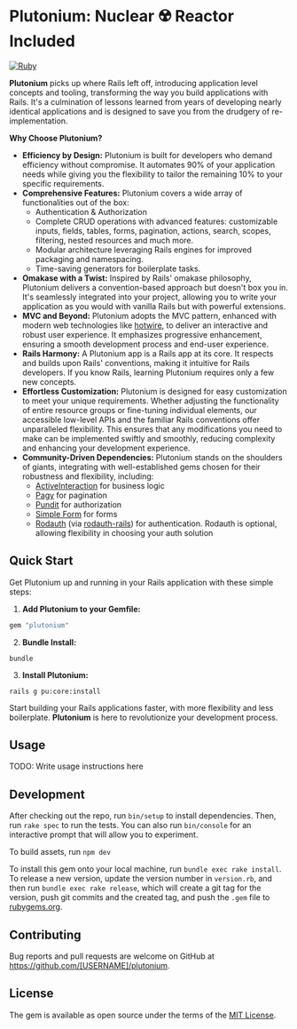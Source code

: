 # Plutonium: Nuclear ☢️ Reactor Included

[![Ruby](https://github.com/radioactive-labs/plutonium-core/actions/workflows/main.yml/badge.svg)](https://github.com/radioactive-labs/plutonium-core/actions/workflows/main.yml)

**Plutonium** picks up where Rails left off, introducing application level concepts and tooling, transforming the way you build applications with Rails.
It's a culmination of lessons learned from years of developing nearly identical applications and is designed to save you from the drudgery of re-implementation.

**Why Choose Plutonium?**

- **Efficiency by Design:** Plutonium is built for developers who demand efficiency without compromise. It automates 90% of your application needs while giving you the flexibility to tailor the remaining 10% to your specific requirements.
- **Comprehensive Features:** Plutonium covers a wide array of functionalities out of the box:
  - Authentication & Authorization
  - Complete CRUD operations with advanced features: customizable inputs, fields, tables, forms, pagination, actions, search, scopes, filtering, nested resources and much more.
  - Modular architecture leveraging Rails engines for improved packaging and namespacing.
  - Time-saving generators for boilerplate tasks.
- **Omakase with a Twist:** Inspired by Rails' omakase philosophy, Plutonium delivers a convention-based approach but doesn't box you in. It's seamlessly integrated into your project, allowing you to write your application as you would with vanilla Rails but with powerful extensions.
- **MVC and Beyond:** Plutonium adopts the MVC pattern, enhanced with modern web technologies like [hotwire](TODO), to deliver an interactive and robust user experience. It emphasizes progressive enhancement, ensuring a smooth development process and end-user experience.
- **Rails Harmony:** A Plutonium app is a Rails app at its core. It respects and builds upon Rails' conventions, making it intuitive for Rails developers. If you know Rails, learning Plutonium requires only a few new concepts.
- **Effortless Customization:** Plutonium is designed for easy customization to meet your unique requirements. Whether adjusting the functionality of entire resource groups or fine-tuning individual elements, our accessible low-level APIs and the familiar Rails conventions offer unparalleled flexibility. This ensures that any modifications you need to make can be implemented swiftly and smoothly, reducing complexity and enhancing your development experience.
- **Community-Driven Dependencies:** Plutonium stands on the shoulders of giants, integrating with well-established gems chosen for their robustness and flexibility, including:
  - [ActiveInteraction](https://github.com/AaronLasseigne/active_interaction) for business logic
  - [Pagy](https://github.com/ddnexus/pagy) for pagination
  - [Pundit](https://github.com/varvet/pundit) for authorization
  - [Simple Form](https://github.com/heartcombo/simple_form) for forms
  - [Rodauth](https://github.com/jeremyevans/rodauth) (via [rodauth-rails](https://github.com/janko/rodauth-rails)) for authentication. Rodauth is optional, allowing flexibility in choosing your auth solution

## Quick Start

Get Plutonium up and running in your Rails application with these simple steps:

1. **Add Plutonium to your Gemfile:**

```ruby
gem "plutonium"
```

2. **Bundle Install:**

```shell
bundle
```

3. **Install Plutonium:**

```shell
rails g pu:core:install
```

Start building your Rails applications faster, with more flexibility and less boilerplate. **Plutonium** is here to revolutionize your development process.

## Usage

TODO: Write usage instructions here

## Development

After checking out the repo, run `bin/setup` to install dependencies. Then, run `rake spec` to run the tests. You can also run `bin/console` for an interactive prompt that will allow you to experiment.

To build assets, run `npm dev`

To install this gem onto your local machine, run `bundle exec rake install`. To release a new version, update the version number in `version.rb`, and then run `bundle exec rake release`, which will create a git tag for the version, push git commits and the created tag, and push the `.gem` file to [rubygems.org](https://rubygems.org).

## Contributing

Bug reports and pull requests are welcome on GitHub at https://github.com/[USERNAME]/plutonium.

## License

The gem is available as open source under the terms of the [MIT License](https://opensource.org/licenses/MIT).

<!--
# ------------------------------

gem "plutonium", path: "/Users/stefan/code/plutonium/starters/plutonium/"
gem "plutonium_generators", github: "radioactive-labs/plutonium-generators", group: [:development, :test]



# rails new vulcan \
#                --skip-action-mailbox --skip-action-text --skip-active-storage --skip-action-cable --skip-jbuilder \
#                --skip-test --skip-system-test --javascript=esbuild --css=bootstrap --database=postgresql


```bash
rails new pluton8_starter --name="Pluton8 Starter" --database=sqlite3 --skip-action-mailbox --skip-action-text --skip-active-storage --asset-pipeline=propshaft --skip-jbuilder --javascript=importmap --css=tailwind

bin/rails app:template LOCATION=/Users/stefan/code/plutonium/starters/vulcan/gems/plutonium/templates/base.rb
```

rails g pu:rodauth:account admin --no-defaults --login --logout --remember --change-password --internal-request --create-account --lockout --verify-account --audit-logging --close-account --otp --reset-password --reset-password-notify --active-sessions --recovery-codes --password-grace-period
-->
